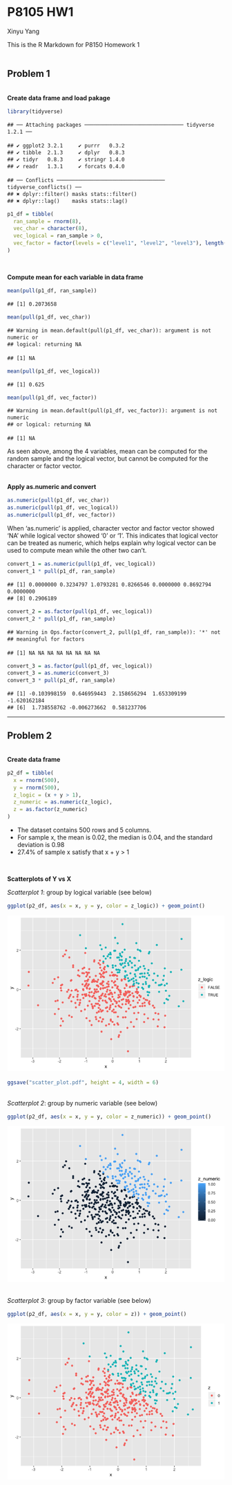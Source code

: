 P8105 HW1
================
Xinyu Yang

This is the R Markdown for P8150 Homework 1  
<br>

## Problem 1

<br> **Create data frame and load
    pakage**

``` r
library(tidyverse)
```

    ## ── Attaching packages ──────────────────────────────── tidyverse 1.2.1 ──

    ## ✔ ggplot2 3.2.1     ✔ purrr   0.3.2
    ## ✔ tibble  2.1.3     ✔ dplyr   0.8.3
    ## ✔ tidyr   0.8.3     ✔ stringr 1.4.0
    ## ✔ readr   1.3.1     ✔ forcats 0.4.0

    ## ── Conflicts ─────────────────────────────────── tidyverse_conflicts() ──
    ## ✖ dplyr::filter() masks stats::filter()
    ## ✖ dplyr::lag()    masks stats::lag()

``` r
p1_df = tibble(
  ran_sample = rnorm(8),
  vec_char = character(8),
  vec_logical = ran_sample > 0,
  vec_factor = factor(levels = c("level1", "level2", "level3"), length(8))
)
```

<br>

**Compute mean for each variable in data
    frame**

``` r
mean(pull(p1_df, ran_sample))
```

    ## [1] 0.2073658

``` r
mean(pull(p1_df, vec_char))
```

    ## Warning in mean.default(pull(p1_df, vec_char)): argument is not numeric or
    ## logical: returning NA

    ## [1] NA

``` r
mean(pull(p1_df, vec_logical))
```

    ## [1] 0.625

``` r
mean(pull(p1_df, vec_factor))
```

    ## Warning in mean.default(pull(p1_df, vec_factor)): argument is not numeric
    ## or logical: returning NA

    ## [1] NA

As seen above, among the 4 variables, mean can be computed for the
random sample and the logical vector, but cannot be computed for the
character or factor vector.  
<br>

**Apply as.numeric and convert**

``` r
as.numeric(pull(p1_df, vec_char))
as.numeric(pull(p1_df, vec_logical))
as.numeric(pull(p1_df, vec_factor))
```

When ‘as.numeric’ is applied, character vector and factor vector showed
‘NA’ while logical vector showed ‘0’ or ‘1’. This indicates that
logical vector can be treated as numeric, which helps explain why
logical vector can be used to compute mean while the other two can’t.

``` r
convert_1 = as.numeric(pull(p1_df, vec_logical))
convert_1 * pull(p1_df, ran_sample)
```

    ## [1] 0.0000000 0.3234797 1.0793281 0.8266546 0.0000000 0.8692794 0.0000000
    ## [8] 0.2906189

``` r
convert_2 = as.factor(pull(p1_df, vec_logical))
convert_2 * pull(p1_df, ran_sample)
```

    ## Warning in Ops.factor(convert_2, pull(p1_df, ran_sample)): '*' not
    ## meaningful for factors

    ## [1] NA NA NA NA NA NA NA NA

``` r
convert_3 = as.factor(pull(p1_df, vec_logical))
convert_3 = as.numeric(convert_3)
convert_3 * pull(p1_df, ran_sample)
```

    ## [1] -0.103998159  0.646959443  2.158656294  1.653309199 -1.620162184
    ## [6]  1.738558762 -0.006273662  0.581237706

-----

## Problem 2

<br> **Create data frame**

``` r
p2_df = tibble(
  x = rnorm(500),
  y = rnorm(500),
  z_logic = (x + y > 1),
  z_numeric = as.numeric(z_logic),
  z = as.factor(z_numeric)
)
```

  - The dataset contains 500 rows and 5 columns.  
  - For sample x, the mean is 0.02, the median is 0.04, and the standard
    deviation is 0.98
  - 27.4% of sample x satisfy that x + y \> 1

<br>

**Scatterplots of Y vs X**

*Scatterplot 1*: group by logical variable (see below)

``` r
ggplot(p2_df, aes(x = x, y = y, color = z_logic)) + geom_point()
```

![](p8105_hw1_xy2396_files/figure-gfm/unnamed-chunk-6-1.png)<!-- -->

``` r
ggsave("scatter_plot.pdf", height = 4, width = 6)
```

<br> *Scatterplot 2*: group by numeric variable (see below)

``` r
ggplot(p2_df, aes(x = x, y = y, color = z_numeric)) + geom_point()
```

![](p8105_hw1_xy2396_files/figure-gfm/unnamed-chunk-7-1.png)<!-- -->

<br> *Scatterplot 3*: group by factor variable (see below)

``` r
ggplot(p2_df, aes(x = x, y = y, color = z)) + geom_point()
```

![](p8105_hw1_xy2396_files/figure-gfm/unnamed-chunk-8-1.png)<!-- -->

